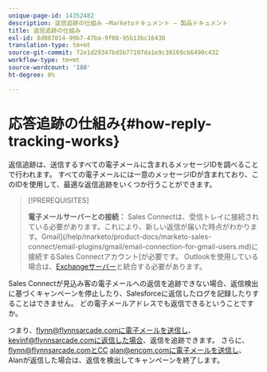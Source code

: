 ```yaml
---
unique-page-id: 14352482
description: 返信追跡の仕組み —Marketoドキュメント — 製品ドキュメント
title: 返信追跡の仕組み
exl-id: 8d087014-99b7-47ba-9f08-95b13bc16438
translation-type: tm+mt
source-git-commit: 72e1d29347bd5b77107da1e9c30169cb6490c432
workflow-type: tm+mt
source-wordcount: '180'
ht-degree: 0%

---
```


# 応答追跡の仕組み{#how-reply-tracking-works}

返信追跡は、送信するすべての電子メールに含まれるメッセージIDを調べることで行われます。 すべての電子メールには一意のメッセージIDが含まれており、このIDを使用して、最適な返信追跡をいくつか行うことができます。

>[!PREREQUISITES]
>
>**電子メールサーバーとの接続：** Sales Connectは、受信トレイに接続されている必要があります。これにより、新しい返信が届いた時点がわかります。Gmail](/help/marketo/product-docs/marketo-sales-connect/email-plugins/gmail/email-connection-for-gmail-users.md)に接続するSales Connectアカウント[が必要です。 Outlookを使用している場合は、[Exchangeサーバー](https://toutapp.com/next#settings/exchange_settings)と統合する必要があります。

Sales Connectが見込み客の電子メールへの返信を追跡できない場合、返信検出に基づくキャンペーンを停止したり、Salesforceに返信したログを記録したりすることはできません。  どの電子メールアドレスでも返信できるということですか。

つまり、flynn@flynnsarcade.comに電子メールを送信し、kevinf@flynnsarcade.comに返信した場合、返信を追跡できます。 さらに、flynn@flynnsarcade.comとCC alan@encom.comに電子メールを送信し、Alanが返信した場合は、返信を検出してキャンペーンを終了します。
